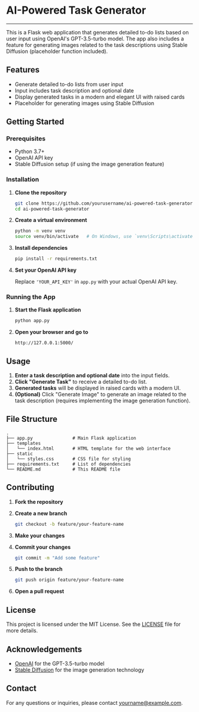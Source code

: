 
# AI-Powered Task Generator

---

This is a Flask web application that generates detailed to-do lists based on user input using OpenAI's GPT-3.5-turbo model. The app also includes a feature for generating images related to the task descriptions using Stable Diffusion (placeholder function included).

## Features

- Generate detailed to-do lists from user input
- Input includes task description and optional date
- Display generated tasks in a modern and elegant UI with raised cards
- Placeholder for generating images using Stable Diffusion

## Getting Started

### Prerequisites

- Python 3.7+
- OpenAI API key
- Stable Diffusion setup (if using the image generation feature)

### Installation

1. **Clone the repository**

   ```bash
   git clone https://github.com/yourusername/ai-powered-task-generator.git
   cd ai-powered-task-generator
   ```

2. **Create a virtual environment**

   ```bash
   python -m venv venv
   source venv/bin/activate   # On Windows, use `venv\Scripts\activate`
   ```

3. **Install dependencies**

   ```bash
   pip install -r requirements.txt
   ```

4. **Set your OpenAI API key**

   Replace `'YOUR_API_KEY'` in `app.py` with your actual OpenAI API key.

### Running the App

1. **Start the Flask application**

   ```bash
   python app.py
   ```

2. **Open your browser and go to**

   ```
   http://127.0.0.1:5000/
   ```

## Usage

1. **Enter a task description and optional date** into the input fields.
2. **Click "Generate Task"** to receive a detailed to-do list.
3. **Generated tasks** will be displayed in raised cards with a modern UI.
4. **(Optional)** Click "Generate Image" to generate an image related to the task description (requires implementing the image generation function).

## File Structure

```plaintext
.
├── app.py               # Main Flask application
├── templates
│   └── index.html       # HTML template for the web interface
├── static
│   └── styles.css       # CSS file for styling
├── requirements.txt     # List of dependencies
└── README.md            # This README file
```

## Contributing

1. **Fork the repository**
2. **Create a new branch**

   ```bash
   git checkout -b feature/your-feature-name
   ```

3. **Make your changes**
4. **Commit your changes**

   ```bash
   git commit -m "Add some feature"
   ```

5. **Push to the branch**

   ```bash
   git push origin feature/your-feature-name
   ```

6. **Open a pull request**

## License

This project is licensed under the MIT License. See the [LICENSE](LICENSE) file for more details.

## Acknowledgements

- [OpenAI](https://openai.com/) for the GPT-3.5-turbo model
- [Stable Diffusion](https://stability.ai/) for the image generation technology

## Contact

For any questions or inquiries, please contact [yourname@example.com](mailto:-gethsun09@gmail.om).
